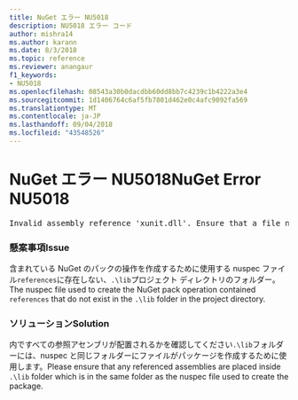 ```yaml
---
title: NuGet エラー NU5018
description: NU5018 エラー コード
author: mishra14
ms.author: karann
ms.date: 8/3/2018
ms.topic: reference
ms.reviewer: anangaur
f1_keywords:
- NU5018
ms.openlocfilehash: 08543a30b0dacdbb60dd8bb7c4239c1b4222a3e4
ms.sourcegitcommit: 1d1406764c6af5fb7801d462e0c4afc9092fa569
ms.translationtype: MT
ms.contentlocale: ja-JP
ms.lasthandoff: 09/04/2018
ms.locfileid: "43548526"
---
```

# <a name="nuget-error-nu5018"></a><span data-ttu-id="762d6-103">NuGet エラー NU5018</span><span class="sxs-lookup"><span data-stu-id="762d6-103">NuGet Error NU5018</span></span>
<pre>Invalid assembly reference 'xunit.dll'. Ensure that a file named 'xunit.dll' exists in the lib directory.</pre>

### <a name="issue"></a><span data-ttu-id="762d6-104">懸案事項</span><span class="sxs-lookup"><span data-stu-id="762d6-104">Issue</span></span>

<span data-ttu-id="762d6-105">含まれている NuGet のパックの操作を作成するために使用する nuspec ファイル`references`に存在しない、`.\lib`プロジェクト ディレクトリのフォルダー。</span><span class="sxs-lookup"><span data-stu-id="762d6-105">The nuspec file used to create the NuGet pack operation contained `references` that do not exist in the `.\lib` folder in the project directory.</span></span>


### <a name="solution"></a><span data-ttu-id="762d6-106">ソリューション</span><span class="sxs-lookup"><span data-stu-id="762d6-106">Solution</span></span>

<span data-ttu-id="762d6-107">内ですべての参照アセンブリが配置されるかを確認してください`.\lib`フォルダーには、nuspec と同じフォルダーにファイルがパッケージを作成するために使用します。</span><span class="sxs-lookup"><span data-stu-id="762d6-107">Please ensure that any referenced assemblies are placed inside `.\lib` folder which is in the same folder as the nuspec file used to create the package.</span></span>

